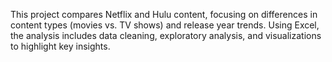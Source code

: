This project compares Netflix and Hulu content, focusing on differences in content types (movies vs. TV shows) and release year trends. Using Excel, the analysis includes data cleaning, exploratory analysis, and visualizations to highlight key insights.
